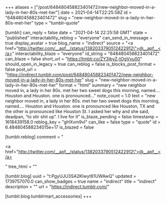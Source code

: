 +++
aliases = ["/post/648480458823401472/new-neighbor-moved-in-a-lady-in-her-80s-met-her"]
date = 2021-04-14T22:25:58Z
id = "648480458823401472"
slug = "new-neighbor-moved-in-a-lady-in-her-80s-met-her"
type = "tumblr-quote"

[tumblr]
can_reply = false
date = "2021-04-14 22:25:58 GMT"
state = "published"
interactability_reblog = "everyone"
can_send_in_message = true
display_avatar = true
blog_name = "indirect"
source = "<a href=\"http://twitter.com/__apf__/status/1382033790512422912\">@__apf__</a>"
interactability_blaze = "everyone"
id_string = "648480458823401472"
can_blaze = false
short_url = "https://tmblr.co/ZY3jbyZ-tOgVyu00"
should_open_in_legacy = true
can_reblog = false
is_blocks_post_format = false
post_url = "https://indirect.tumblr.com/post/648480458823401472/new-neighbor-moved-in-a-lady-in-her-80s-met-her"
slug = "new-neighbor-moved-in-a-lady-in-her-80s-met-her"
format = "html"
summary = "new neighbor moved in, a lady in her 80s. met her two sweet dogs this morning, named…. Houston and Houston. one is pronounced..."
note_count = 1.0
text = "new neighbor moved in, a lady in her 80s. met her two sweet dogs this morning, named&hellip;. Houston and Houston. one is pronounced like Houston, TX and the other is pronounced like Houston St. I asked her why and she said, deadpan, &ldquo;to stir shit up&rdquo;. I live for it"
is_blaze_pending = false
timestamp = 1618439158.0
reblog_key = "gHXvm9vI"
can_like = false
type = "quote"
id = 6.484804588234015e+17
is_blazed = false

[tumblr.reblog]
comment = "<p><a href=\"http://twitter.com/__apf__/status/1382033790512422912\">@__apf__</a></p>"
tree_html = ""

[tumblr.blog]
uuid = "t:PgyUJU3SA2Klwyt81UWAwQ"
updated = 1739757070.0
can_show_badges = true
name = "indirect"
title = "indirect"
description = ""
url = "https://indirect.tumblr.com/"

[tumblr.blog.tumblrmart_accessories]
+++
